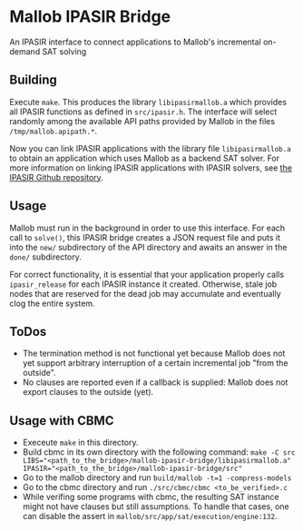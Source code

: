 # Mallob IPASIR Bridge
An IPASIR interface to connect applications to Mallob's incremental on-demand SAT solving

## Building

Execute `make`. This produces the library `libipasirmallob.a` which provides all IPASIR functions as defined in `src/ipasir.h`.
The interface will select randomly among the available API paths provided by Mallob in the files `/tmp/mallob.apipath.*`.

Now you can link IPASIR applications with the library file `libipasirmallob.a` to obtain an application which uses Mallob as a backend SAT solver.
For more information on linking IPASIR applications with IPASIR solvers, see [the IPASIR Github repository](https://github.com/biotomas/ipasir).

## Usage

Mallob must run in the background in order to use this interface.
For each call to `solve()`, this IPASIR bridge creates a JSON request file and puts it into the `new/` subdirectory of the API directory and awaits an answer in the `done/` subdirectory.

For correct functionality, it is essential that your application properly calls `ipasir_release` for each IPASIR instance it created.
Otherwise, stale job nodes that are reserved for the dead job may accumulate and eventually clog the entire system. 

## ToDos

* The termination method is not functional yet because Mallob does not yet support arbitrary interruption of a certain incremental job "from the outside".
* No clauses are reported even if a callback is supplied: Mallob does not export clauses to the outside (yet).


## Usage with CBMC

* Execeute `make` in this directory.
* Build cbmc in its own directory with the following command:
``` make -C src LIBS="<path_to_the_bridge>/mallob-ipasir-bridge/libipasirmallob.a" IPASIR="<path_to_the_bridge>/mallob-ipasir-bridge/src" ```
* Go to the mallob directory and run `build/mallob -t=1 -compress-models`
* Go to the cbmc directory and run `./src/cbmc/cbmc <to_be_verified>.c`
* While verifing some programs with cbmc, the resulting SAT instance might not have clauses but still assumptions. To handle that cases, one can disable the assert in `mallob/src/app/sat/execution/engine:132`.
